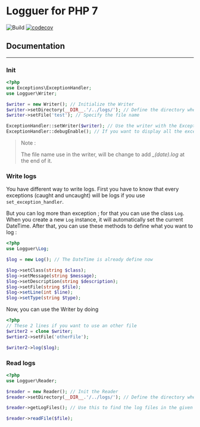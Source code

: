 # Logguer for PHP 7

![Build](https://travis-ci.org/Panpan76/Logguer.svg?branch=master)
[![codecov](https://codecov.io/gh/Panpan76/Logguer/branch/master/graph/badge.svg)](https://codecov.io/gh/Panpan76/Logguer)



## Documentation
--------------

### Init


```php
<?php
use Exceptions\ExceptionHandler;
use Logguer\Writer;

$writer = new Writer(); // Initialize the Writer
$writer->setDirectory(__DIR__.'/../logs/'); // Define the directory where the logs will be store
$writer->setFile('test'); // Specify the file name

ExceptionHandler::setWriter($writer); // Use the writer with the ExceptionHandler to log each exception
ExceptionHandler::debugEnable(); // If you want to display all the exceptions
```

> Note :
>
> The file name use in the writer, will be change to add *_(date).log* at the end of it.

### Write logs

You have different way to write logs. First you have to know that every exceptions (caught and uncaught) will be logs if you use `set_exception_handler`.

But you can log more than exception ; for that you can use the class `Log`.
When you create a new `Log` instance, it will automatically set the current DateTime.
After that, you can use these methods to define what you want to log :

```php
<?php
use Logguer\Log;

$log = new Log(); // The DateTime is already define now

$log->setClass(string $class);
$log->setMessage(string $message);
$log->setDescription(string $description);
$log->setFile(string $file);
$log->setLine(int $line);
$log->setType(string $type);
```

Now, you can use the Writer by doing

```php
<?php
// These 2 lines if you want to use an other file
$writer2 = clone $writer;
$wrtier2->setFile('otherFile');

$writer2->log($log);


```

### Read logs

```php
<?php
use Logguer\Reader;

$reader = new Reader(); // Init the Reader
$reader->setDirectory(__DIR__.'/../logs/'); // Define the directory where the logs are store

$reader->getLogFiles(); // Use this to find the log files in the given directory

$reader->readFile($file);
```
